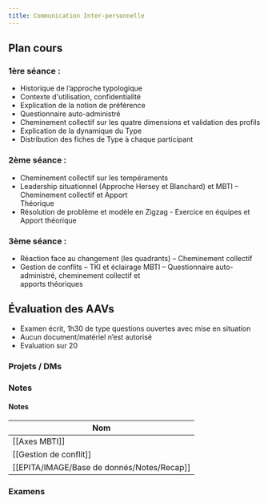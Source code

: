 ```yaml
---
title: Communication Inter-personnelle
---
```


## Plan cours
### 1ère séance :
- Historique de l’approche typologique
- Contexte d'utilisation, confidentialité
- Explication de la notion de préférence
- Questionnaire auto-administré
- Cheminement collectif sur les quatre dimensions et validation des profils
- Explication de la dynamique du Type
- Distribution des fiches de Type à chaque participant
### 2ème séance :
- Cheminement collectif sur les tempéraments
- Leadership situationnel (Approche Hersey et Blanchard) et MBTI – Cheminement collectif et Apport  
    Théorique
- Résolution de problème et modèle en Zigzag - Exercice en équipes et Apport théorique
### 3ème séance :
- Réaction face au changement (les quadrants) – Cheminement collectif
- Gestion de conflits – TKI et éclairage MBTI – Questionnaire auto-administré, cheminement collectif et  
    apports théoriques
  
## Évaluation des AAVs
- Examen écrit, 1h30 de type questions ouvertes avec mise en situation
- Aucun document/matériel n’est autorisé
- Evaluation sur 20
  
### Projets / DMs
  
### Notes
#### Notes
|Nom|
|---|
|[[Axes MBTI]]|
|[[Gestion de conflit]]|
|[[EPITA/IMAGE/Base de donnés/Notes/Recap]]|
  
  
  
### Examens
